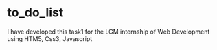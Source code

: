 # to_do_list
I have developed this task1 for the LGM internship of Web Development using HTM5, Css3, Javascript
